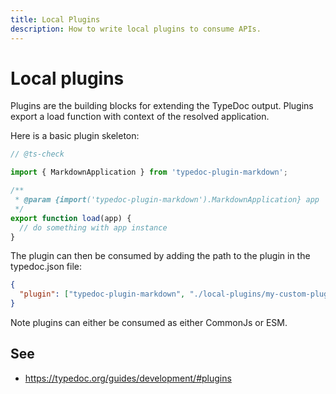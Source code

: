 ```yaml
---
title: Local Plugins
description: How to write local plugins to consume APIs.
---
```


# Local plugins

Plugins are the building blocks for extending the TypeDoc output. Plugins export a load function with context of the resolved application.

Here is a basic plugin skeleton:

```js filename="local-plugins/my-custom-plugin.mjs"
// @ts-check

import { MarkdownApplication } from 'typedoc-plugin-markdown';

/**
 * @param {import('typedoc-plugin-markdown').MarkdownApplication} app
 */
export function load(app) {
  // do something with app instance
}
```

The plugin can then be consumed by adding the path to the plugin in the typedoc.json file:

```json filename="typedoc.json"
{
  "plugin": ["typedoc-plugin-markdown", "./local-plugins/my-custom-plugin.mjs"]
}
```

Note plugins can either be consumed as either CommonJs or ESM.

## See

- https://typedoc.org/guides/development/#plugins
